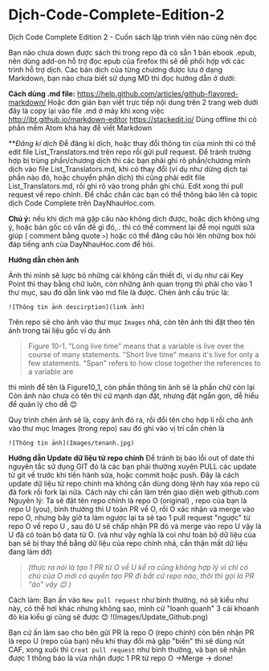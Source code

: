 # Dịch-Code-Complete-Edition-2
Dịch Code Complete  Edition 2 - Cuốn sách lập trình viên nào cũng nên đọc

Bạn nào chưa down được sách  thì trong repo đã có sẵn 1 bản ebook .epub, nên dùng add-on hỗ trợ đọc epub của firefox thì sẽ dễ phối hợp với các trình hỗ trợ dịch.
Các bản dịch của từng chương được lưu ở dạng Markdown, bạn nào chưa biết sử dụng MD thì đọc hướng dẫn ở dưới:

**Cách dùng .md file:**
https://help.github.com/articles/github-flavored-markdown/
Hoặc đơn giản bạn viết trực tiếp nội dung trên 2 trang web dưới đây là copy lại vào file .md ở máy khi xong việc
http://jbt.github.io/markdown-editor
https://stackedit.io/
Dùng offline thì có phần mềm Atom khá hay để viết Markdown

***Đăng kí dịch*
Để đăng kí dịch, hoặc thay đổi thông tin của mình thì có thể edit file List_Translators.md trên repo rồi gửi pull request.
Để tránh trường hợp bị trùng phần/chương dịch thì các bạn phải ghi rõ phần/chương mình dịch vào file List_Translators.md, khi có thay đổi (ví dụ như dừng dịch tại phần nào đó, hoặc chuyển phần dịch) thì cũng phải edit file List_Translators.md, rồi ghi rõ vào trong phần ghi chú. Edit xong thì pull request về repo chính. Để chắc chắn các bạn có thể thông báo lên cả topic dịch Code Complete trên DayNhauHoc.com.

**Chú ý:** nếu khi dịch mà gặp câu nào không dịch được, hoặc dịch không ưng ý, hoặc bản gốc có vấn đề gì đó,.. thì có thể comment lại để mọi người sửa giúp ( comment bằng quote `>`) hoặc có thể đăng câu hỏi lên những box hỏi đáp tiếng anh của DayNhauHoc.com để hỏi.

**Hướng dẫn chèn ảnh**

Ảnh thì mình sẽ lược bỏ những cái không cần thiết đi, ví dụ như cái Key Point thì thay bằng chữ luôn, còn những ảnh quan trọng thì phải cho vào 1 thư mục, sau đó dẫn link vào md file là được.
Chèn ảnh cấu trúc là:

    ![Thông tin ảnh descirption](link ảnh)

Trên repo sẽ cho ảnh vào thư mục `Images` nhá, còn tên ảnh thì đặt theo tên ảnh trong tài liệu gốc ví dụ ảnh
> Figure 10-1. "Long live time" means that a variable is live over the course of many statements. "Short live time" means it's live for only a few statements. "Span" refers to how close together the references to a variable are

thì mình để tên là Figure10_1, còn phần thông tin ảnh sẽ là phần chữ còn lại
Còn ảnh nào chưa có tên thì cứ mạnh dạn đặt, nhưng đặt ngắn gọn, dễ hiểu để quản lý cho dễ :blush:

Quy trình chèn ảnh sẽ là, copy ảnh đó ra, rồi đổi tên cho hợp lí rồi cho ảnh vào thư mục Images (trong repo)
sau đó ghi vào vị trí cần chèn là

    ![Thông tin ảnh](Images/tenanh.jpg)

**Hướng dẫn Update dữ liệu từ repo chính**
Để tránh bị báo lỗi  out of date thì nguyên tắc sử dụng GIT đó là các bạn phải thường xuyên PULL các update từ git về trước khi tiến hành sửa, hoặc commit hoặc push.
Đây là cách update dữ liệu từ repo chính mà không cần dùng dòng lệnh hay xóa repo cũ đã fork rồi fork lại nữa. Cách này chỉ cần làm trên giao diện web github.com
Nguyên lý:
Ta sẽ đặt tên repo chính là repo O (original) , repo của bạn là repo U (you), bình thường thì U toàn PR về O, rồi O xác nhận và merge vào repo O, nhưng bây giờ ta làm ngược lại ta sẽ tạo 1 pull request "ngược" từ repo O về repo U , sau đó U sẽ chấp nhận PR đó và merge vào repo U vậy là U đã có toàn bộ data từ O. (và như vậy nghĩa là coi như toàn bộ dữ liệu của bạn sẽ bị thay thế bằng dữ liệu của repo chính nhá, cẩn thận mất dữ liệu đang làm dở)
> *(thực ra nói là tạo 1 PR từ O về U kể ra cũng không hợp lý vì chỉ có chủ của O mới có quyền tạo PR đi bất cứ repo nào, thôi thì gọi là PR "ảo" vậy :blush: )*

Cách làm:
Bạn ấn vào `New pull request`  như bình thường, nó sẽ kiểu như này, có thể hơi khác nhưng không sao, mình cứ "loanh quanh" 3 cái  khoanh đỏ kia kiểu gì cũng sẽ được :blush:
!(Images/Update_Github.png)

Bạn cứ ấn làm sao cho bên gửi PR là repo O (repo chính) còn bên nhận PR là repo U (repo của bạn)
nếu khi thay đổi mà gặp "biến" thì sẽ dùng nút CAF, xong xuôi thì `Creat pull request` như bình thường, và bạn sẽ nhận được 1 thông báo là vừa nhận được 1 PR từ repo O ->Merge -> done!
